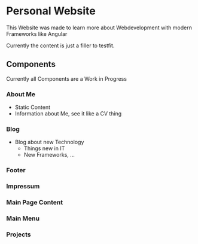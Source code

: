 # Personal Website
This Website was made to learn more about Webdevelopment with modern Frameworks like Angular

Currently the content is just a filler to testfit.

## Components
Currently all Components are a Work in Progress

### About Me
- Static Content
- Information about Me, see it like a CV thing
### Blog
- Blog about new Technology
    - Things new in IT
    - New Frameworks, ...
### Footer
### Impressum
### Main Page Content
### Main Menu
### Projects

